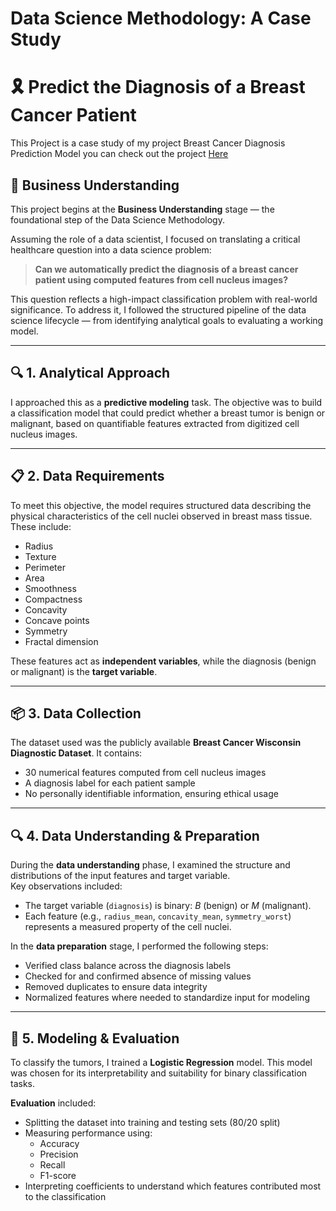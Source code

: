# Data Science Methodology: A Case Study
# 🎗️ Predict the Diagnosis of a Breast Cancer Patient

This Project is a case study of my project Breast Cancer Diagnosis Prediction Model you can check out the project [Here](https://github.com/JayshreeMishra/Data_Science_Projects/tree/main/Project%203%20-%20Cancer%20Prediction)

## 🧠 Business Understanding

This project begins at the **Business Understanding** stage — the foundational step of the Data Science Methodology. 

Assuming the role of a data scientist, I focused on translating a critical healthcare question into a data science problem:  
> **Can we automatically predict the diagnosis of a breast cancer patient using computed features from cell nucleus images?**

This question reflects a high-impact classification problem with real-world significance. To address it, I followed the structured pipeline of the data science lifecycle — from identifying analytical goals to evaluating a working model.

---

## 🔍 1. Analytical Approach

I approached this as a **predictive modeling** task. The objective was to build a classification model that could predict whether a breast tumor is benign or malignant, based on quantifiable features extracted from digitized cell nucleus images.

---

## 📋 2. Data Requirements

To meet this objective, the model requires structured data describing the physical characteristics of the cell nuclei observed in breast mass tissue. These include:
- Radius
- Texture
- Perimeter
- Area
- Smoothness
- Compactness
- Concavity
- Concave points
- Symmetry
- Fractal dimension

These features act as **independent variables**, while the diagnosis (benign or malignant) is the **target variable**.

---

## 📦 3. Data Collection

The dataset used was the publicly available **Breast Cancer Wisconsin Diagnostic Dataset**. It contains:
- 30 numerical features computed from cell nucleus images
- A diagnosis label for each patient sample
- No personally identifiable information, ensuring ethical usage

---

## 🔍 4. Data Understanding & Preparation

During the **data understanding** phase, I examined the structure and distributions of the input features and target variable.  
Key observations included:
- The target variable (`diagnosis`) is binary: *B* (benign) or *M* (malignant).
- Each feature (e.g., `radius_mean`, `concavity_mean`, `symmetry_worst`) represents a measured property of the cell nuclei.

In the **data preparation** stage, I performed the following steps:
- Verified class balance across the diagnosis labels
- Checked for and confirmed absence of missing values
- Removed duplicates to ensure data integrity
- Normalized features where needed to standardize input for modeling

---

## 🤖 5. Modeling & Evaluation

To classify the tumors, I trained a **Logistic Regression** model. This model was chosen for its interpretability and suitability for binary classification tasks.

**Evaluation** included:
- Splitting the dataset into training and testing sets (80/20 split)
- Measuring performance using:
  - Accuracy
  - Precision
  - Recall
  - F1-score
- Interpreting coefficients to understand which features contributed most to the classification


  
